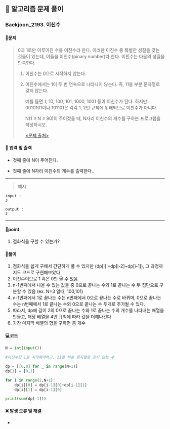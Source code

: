 ## 🐌 알고리즘 문제 풀이

### Baekjoon_2193. 이친수

#### 📒문제

> 0과 1로만 이루어진 수를 이진수라 한다. 이러한 이진수 중 특별한 성질을 갖는 것들이 있는데, 이들을 이친수(pinary number)라 한다. 이친수는 다음의 성질을 만족한다.
>
> 1. 이친수는 0으로 시작하지 않는다.
> 2. 이친수에서는 1이 두 번 연속으로 나타나지 않는다. 즉, 11을 부분 문자열로 갖지 않는다.
>    
>    예를 들면 1, 10, 100, 101, 1000, 1001 등이 이친수가 된다. 하지만 0010101이나 101101은 각각 1, 2번 규칙에 위배되므로 이친수가 아니다.
>    
>    N(1 ≤ N ≤ 90)이 주어졌을 때, N자리 이친수의 개수를 구하는 프로그램을 작성하시오.
>    
>    [<문제 출처>](https://www.acmicpc.net/problem/2193)



#### :pushpin: 입력 및 출력

- 첫째 줄에 N이 주어진다.

- 첫째 줄에 N자리 이친수의 개수를 출력한다..

---

> 예시

```
input :
3

output :
2
```

----




#### 🚀point

1. 점화식을 구할 수 있는가?

#### 🔎풀이

1.  점화식을 쉽게 구해서 간단하게 풀 수 있지만 (dp[i] =dp[i-2]+dp[i-1]), 그 과정까지도 코드로 구현해보았다
1.  이진수이므로 1 혹은 0만 올 수 있음
1.  n-1번째에서 나올 수 있는 값들 중 0으로 끝나는 수와 1로 끝나는 수 두 집단으로 구분할 수 있음 (ex. N=3 일때, 100,101)
1.  n-1번째에서 1로 끝나는 수는 n번째에서 0으로 끝나는 수로 바뀌며, 0으로 끝나는 수는 n번째에서 1로 끝나는 수와 0으로 끝나는 수 두개로 추가될 수 있다.
1.  따라서, dp에 길이 2의 0으로 끝나는 수와 1로 끝나는 수의 개수를 나타내는 배열을 만들고, 해당 배열을 4번 규칙에 따라 값을 더해나간다
1.  가장 마지막 배열의 합을 구하면 총 개수

#### 💻코드

```python
N = int(input())

#이친수란 1로 시작해야하고, 11을 부분 문자열로 갖지 않는 수

dp = [[0,0] for _ in range(N+1)]
dp[1] = [0,1]

for i in range(2,N+1):
    dp[i][0] = dp[i-1][0]+dp[i-1][1]
    dp[i][1] = dp[i-1][0]

print(sum(dp[-1]))
```



#### ❌ 발생 오류 및 해결

- 
